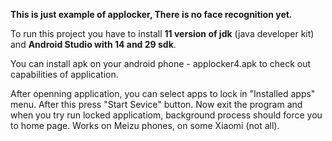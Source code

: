 **This is just example of applocker, There is no face recognition yet.**

To run this project you have to install **11 version of jdk** (java developer kit) and **Android Studio with 14 and 29 sdk**. 

You can install apk on your android phone - applocker4.apk to check out capabilities of application.

After openning application, you can select apps to lock in "Installed apps" menu. After this press "Start Sevice" button. Now exit the program and when you try run locked applicatiom, background process should force you to home page. Works on Meizu phones, on some Xiaomi (not all).
